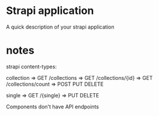 # Strapi application

A quick description of your strapi application


# notes

strapi content-types:

collection
  => GET /collections
  => GET /collections/{id}
  => GET /collections/count
  => POST PUT DELETE

single
  => GET /{single}
  => PUT DELETE

Components don't have API endpoints